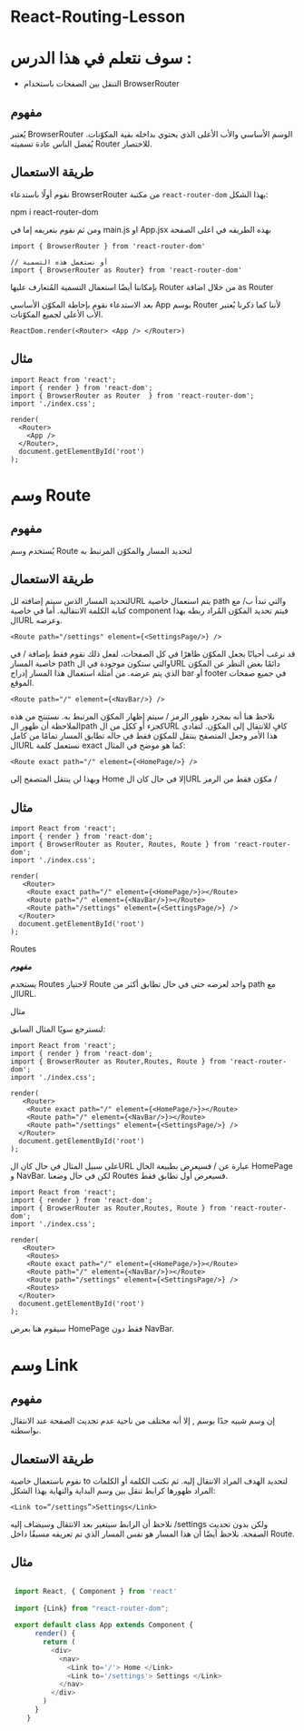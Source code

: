 # React-Routing-Lesson

# سوف نتعلم في هذا الدرس :


 
* التنقل بين الصفحات باستخدام BrowserRouter


    
       
  

## **مفهوم**

يُعتبر BrowserRouter الوسم الأساسي والأب الأعلى الذي يحتوي بداخله بقية المكوّنات. يُفضل الناس عادة تسميته Router للاختصار.

## **طريقة الاستعمال**

نقوم أولًا باستدعاء BrowserRouter من مكتبة `react-router-dom` بهذا الشكل:

npm i react-router-dom



ومن ثم نقوم بتعريفه إما في main.js او App.jsx بهذه الطريقه في اعلى الصفحة 

    import { BrowserRouter } from 'react-router-dom'
    
    // أو نستعمل هذه التسمية
    import { BrowserRouter as Router} from 'react-router-dom'

بإمكاننا أيضًا استعمال التسمية المُتعارف عليها Router من خلال اضافة as Router

بعد الاستدعاء نقوم بإحاطة المكوّن الأساسي App بوسم Router لأننا كما ذكرنا يُعتبر الأب الأعلى لجميع المكوّنات.


    ReactDom.render(<Router> <App /> </Router>)
## **مثال**
    import React from 'react';
    import { render } from 'react-dom';
    import { BrowserRouter as Router  } from 'react-router-dom';
    import './index.css';
    
    render(
      <Router>
        <App />
      </Router>,
      document.getElementById('root')
    );

# وسم Route

## **مفهوم**

يُستخدم وسم Route لتحديد المسار والمكوّن المرتبط به 


## **طريقة الاستعمال**

لتحديد المسار الذس سيتم إضافته للURL يتم استعمال خاصية path والتي تبدأ ب/ مع كتابة الكلمة الانتقالية. أما في خاصية component فيتم تحديد المكوّن المُراد ربطه بهذا الURL وعرضه.


    <Route path="/settings" element={<SettingsPage/>} />

قد نرغب أحيانًا بجعل المكوّن ظاهرًا في كل الصفحات، لفعل ذلك نقوم فقط بإضافة / في خاصية المسار path والتي ستكون موجودة في الURL دائمًا بغض النظر عن المكوّن الذي يتم عرضه. من أمثلة استعمال هذا المسار إدراج bar أو footer في جميع صفحات الموقع.


    <Route path="/" element={<NavBar/>} />

نلاحظ هنا أنه بمجرد ظهور الرمز / سيتم إظهار المكوّن المرتبط به. نستنتج من هذه الملاحظة أن ظهور الpath كجزء أو ككل من الURL كافٍ للانتقال إلى المكوّن. لتفادي هذا الأمر وجعل المتصفح ينتقل للمكوّن فقط في حاله تطابق المسار تمامًا من كامل الURL نستعمل كلمة exact كما هو موضح في المثال:


    <Route exact path="/" element={<HomePage/>} />

وبهذا لن ينتقل المتصفح إلى Home إلا في حال كان الURL مكوّن فقط من الرمز /


## **مثال**
    import React from 'react';
    import { render } from 'react-dom';
    import { BrowserRouter as Router, Routes, Route } from 'react-router-dom';
    import './index.css';
    
    render(
       <Router>
        <Route exact path="/" element={<HomePage/>}></Route>
        <Route path="/" element={<NavBar/>}></Route>
        <Route path="/settings" element={<SettingsPage/>} />
      </Router>
      document.getElementById('root')
    );

 Routes

***مفهوم***

يستخدم Routes لاختيار Route واحد لعرضه حتى في حال تطابق أكثر من path مع الURL. 

مثال

لنسترجع سويًا المثال السابق:


    import React from 'react';
    import { render } from 'react-dom';
    import { BrowserRouter as Router,Routes, Route } from 'react-router-dom';
    import './index.css';
    
    render(
       <Router>
        <Route exact path="/" element={<HomePage/>}></Route>
        <Route path="/" element={<NavBar/>}></Route>
        <Route path="/settings" element={<SettingsPage/>} />
      </Router>
      document.getElementById('root')
    ); 

على سبيل المثال في حال كان الURL عبارة عن / فسيعرض بطبيعة الحال HomePage و NavBar. لكن في حال وضعنا Routes فسيعرض أول تطابق فقط.


    import React from 'react';
    import { render } from 'react-dom';
    import { BrowserRouter as Router,Routes, Route } from 'react-router-dom';
    import './index.css';
    
    render(
       <Router>
        <Routes>
        <Route exact path="/" element={<HomePage/>}></Route>
        <Route path="/" element={<NavBar/>}></Route>
        <Route path="/settings" element={<SettingsPage/>} />
        <Routes>
      </Router>
      document.getElementById('root')
    );

سيقوم هنا بعرض HomePage فقط دون NavBar.

# وسم Link

## **مفهوم**

إن وسم <Link>  شبيه جدًا بوسم  <a> , إلا أنه مختلف من ناحية عدم تحديث الصفحة عند الانتقال بواسطته.

## **طريقة الاستعمال**

نقوم باستعمال خاصية to لتحديد الهدف المراد الانتقال إليه. ثم نكتب الكلمة أو الكلمات المراد ظهورها كرابط تنقل بين وسم البداية والنهاية بهذا الشكل:


    <Link to=“/settings”>Settings</Link>

نلاحظ أن الرابط سيتغير بعد الانتقال وسيضاف إليه /settings ولكن بدون تحديث الصفحة. نلاحظ أيضًا أن هذا المسار هو نفس المسار الذي تم تعريفه مسبقًا داخل Route.

 
## **مثال**
```js
 
 import React, { Component } from 'react'
 
 import {Link} from "react-router-dom";
 
 export default class App extends Component {
      render() {
        return (
          <div>
            <nav>
              <Link to='/'> Home </Link>
              <Link to='/settings'> Settings </Link>
            </nav>
          </div>
        )
      }
    }

```
